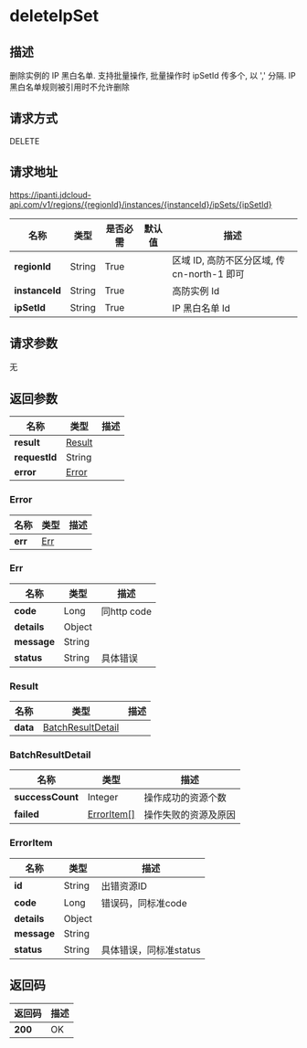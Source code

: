 # deleteIpSet


## 描述
删除实例的 IP 黑白名单. 支持批量操作, 批量操作时 ipSetId 传多个, 以 ',' 分隔. IP 黑白名单规则被引用时不允许删除

## 请求方式
DELETE

## 请求地址
https://ipanti.jdcloud-api.com/v1/regions/{regionId}/instances/{instanceId}/ipSets/{ipSetId}

|名称|类型|是否必需|默认值|描述|
|---|---|---|---|---|
|**regionId**|String|True| |区域 ID, 高防不区分区域, 传 cn-north-1 即可|
|**instanceId**|String|True| |高防实例 Id|
|**ipSetId**|String|True| |IP 黑白名单 Id|

## 请求参数
无


## 返回参数
|名称|类型|描述|
|---|---|---|
|**result**|[Result](deleteipset#result)| |
|**requestId**|String| |
|**error**|[Error](deleteipset#error)| |

### <div id="error">Error</div>
|名称|类型|描述|
|---|---|---|
|**err**|[Err](deleteipset#err)| |
### <div id="err">Err</div>
|名称|类型|描述|
|---|---|---|
|**code**|Long|同http code|
|**details**|Object| |
|**message**|String| |
|**status**|String|具体错误|
### <div id="result">Result</div>
|名称|类型|描述|
|---|---|---|
|**data**|[BatchResultDetail](deleteipset#batchresultdetail)| |
### <div id="batchresultdetail">BatchResultDetail</div>
|名称|类型|描述|
|---|---|---|
|**successCount**|Integer|操作成功的资源个数|
|**failed**|[ErrorItem[]](deleteipset#erroritem)|操作失败的资源及原因|
### <div id="erroritem">ErrorItem</div>
|名称|类型|描述|
|---|---|---|
|**id**|String|出错资源ID|
|**code**|Long|错误码，同标准code|
|**details**|Object| |
|**message**|String| |
|**status**|String|具体错误，同标准status|

## 返回码
|返回码|描述|
|---|---|
|**200**|OK|
